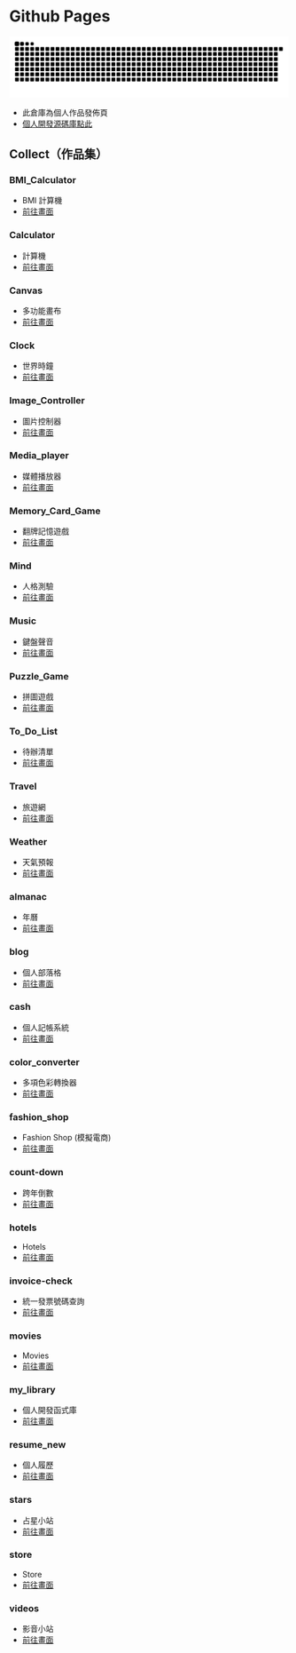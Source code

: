 # Github Pages
![](https://raw.githubusercontent.com/kheireddinebou/kheireddinebou/output/snake.svg)
- 此倉庫為個人作品發佈頁
- [個人開發源碼庫點此](https://github.com/dreamct25/develop_rep)
## Collect（作品集）
### BMI_Calculator
 - BMI 計算機
 - [前往畫面](https://dreamct25.github.io/BMI_Calculator)
### Calculator
 - 計算機
 - [前往畫面](https://dreamct25.github.io/Calculator)
### Canvas
 - 多功能畫布
 - [前往畫面](https://dreamct25.github.io/Canvas)
### Clock
 - 世界時鐘
 - [前往畫面](https://dreamct25.github.io/Clock)
### Image_Controller
 - 圖片控制器
 - [前往畫面](https://dreamct25.github.io/Image_Controller)
### Media_player
 - 媒體播放器
 - [前往畫面](https://dreamct25.github.io/Media_player)
### Memory_Card_Game
 - 翻牌記憶遊戲
 - [前往畫面](https://dreamct25.github.io/Memory_Card_Game)
### Mind
 - 人格測驗
 - [前往畫面](https://dreamct25.github.io/Mind)
### Music
 - 鍵盤聲音
 - [前往畫面](https://dreamct25.github.io/Music)
### Puzzle_Game
 - 拼圖遊戲
 - [前往畫面](https://dreamct25.github.io/Puzzle_Game)
### To_Do_List
 - 待辦清單
 - [前往畫面](https://dreamct25.github.io/To_Do_List)
### Travel
 - 旅遊網
 - [前往畫面](https://dreamct25.github.io/Travel)
### Weather
 - 天氣預報
 - [前往畫面](https://dreamct25.github.io/Weather)
### almanac
 - 年曆
 - [前往畫面](https://dreamct25.github.io/almanac)
### blog
 - 個人部落格
 - [前往畫面](https://dreamct25.github.io/blog)
### cash
 - 個人記帳系統
 - [前往畫面](https://dreamct25.github.io/cash)
### color_converter
 - 多項色彩轉換器
 - [前往畫面](https://dreamct25.github.io/color_converter)
 ### fashion_shop
 - Fashion Shop (模擬電商)
 - [前往畫面](https://dreamct25.github.io/fashion_shop)
### count-down
 - 跨年倒數
 - [前往畫面](https://dreamct25.github.io/count-down)
### hotels
 - Hotels
 - [前往畫面](https://dreamct25.github.io/hotels)
### invoice-check
 - 統一發票號碼查詢
 - [前往畫面](https://dreamct25.github.io/invoice-check)
### movies
 - Movies
 - [前往畫面](https://dreamct25.github.io/movies)
### my_library
 - 個人開發函式庫
 - [前往畫面](https://dreamct25.github.io/my_library)
### resume_new
 - 個人履歷
 - [前往畫面](https://dreamct25.github.io/resume_new)
### stars
 - 占星小站
 - [前往畫面](https://dreamct25.github.io/stars)
### store
 - Store
 - [前往畫面](https://dreamct25.github.io/store)
### videos
 - 影音小站
 - [前往畫面](https://dreamct25.github.io/videos)